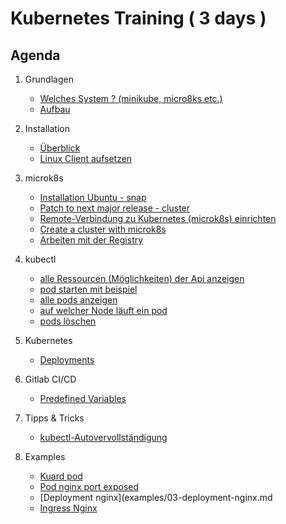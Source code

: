 # Kubernetes Training ( 3 days )

## Agenda 

  1. Grundlagen 
     * [Welches System ? (minikube, micro8ks etc.)](welches-system.md)
     * [Aufbau](architecture.md)
  1. Installation
     * [Überblick](overview-distros.md)
     * [Linux Client aufsetzen](linux-client-ubuntu-kubectl.md)
  1. microk8s 
     * [Installation Ubuntu - snap](microk8s/installation-ubuntu-snap.md)
     * [Patch to next major release - cluster](microk8s/patch-next-major.md)
     * [Remote-Verbindung zu Kubernetes (microk8s) einrichten](microk8s/connect-from-remote.md)
     * [Create a cluster with microk8s](microk8s/cluster.md)
     * [Arbeiten mit der Registry](microk8s/registry.md)
  1. kubectl
     * [alle Ressourcen (Möglichkeiten) der Api anzeigen](kubectl/api-resources.md)
     * [pod starten mit beispiel](kubectl/run-with-example.md)
     * [alle pods anzeigen](kubectl/get-pods.md)
     * [auf welcher Node läuft ein pod](kubectl/get-pods-o-wide.md)
     * [pods löschen](kubectl/delete-pod.md)

  1. Kubernetes 
     * [Deployments](kubernetes/deployments.md)

  1. Gitlab CI/CD 
     * [Predefined Variables](gitlab-ci-cd/predefined_variables.md)

  1. Tipps & Tricks 
     * [kubectl-Autovervollständigung](autocomplete.md) 

  1. Examples 
     * [Kuard pod](examples/01-kuard-pod.md)
     * [Pod nginx port exposed](examples/02-pod-nginx-exposed.md)
     * [Deployment nginx](examples/03-deployment-nginx.md
     * [Ingress Nginx](examples/04-ingress-nginx.md) 



